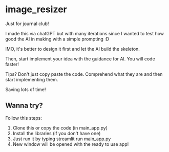 # image_resizer
Just for journal club! 

I made this via chatGPT but with many iterations since I wanted to test how good the AI in making with a simple prompting :D

IMO, it's better to design it first and let the AI build the skeleton. 

Then, start implement your idea with the guidance for AI. You will code faster! 

Tips? Don't just copy paste the code. Comprehend what they are and then start implementing them.

Saving lots of time!

## Wanna try?
Follow this steps:
1. Clone this or copy the code (in main_app.py)
2. Install the libraries (if you don't have one)
3. Just run it by typing streamlit run main_app.py
4. New window will be opened with the ready to use app!
